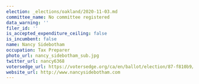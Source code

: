 ```yaml
---
election: _elections/oakland/2020-11-03.md
committee_name: No committee registered
data_warning: ''
filer_id: ''
is_accepted_expenditure_ceiling: false
is_incumbent: false
name: Nancy Sidebotham
occupation: Tax Preparer
photo_url: nancy_sidebotham_sub.jpg
twitter_url: nancy6368
votersedge_url: https://votersedge.org/ca/en/ballot/election/87-f810b9/address/null/zip/94611/contests/contest/21265/candidate/151387?cty=ca%2falm
website_url: http://www.nancysidebotham.com
---
```

